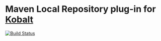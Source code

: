 # Maven Local Repository plug-in for [Kobalt](http://beust.com/kobalt/home/index.html)

[![Build Status](https://travis-ci.org/ethauvin/kobalt-maven-local.svg?branch=master)](https://travis-ci.org/ethauvin/kobalt-maven-local)